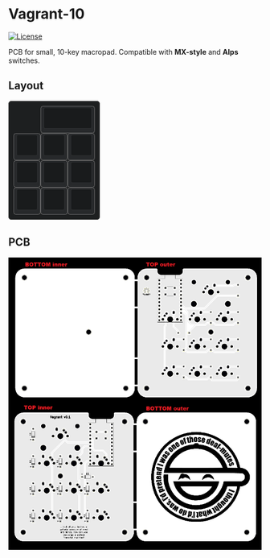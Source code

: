 # Vagrant-10

[![License](https://img.shields.io/github/license/Sho-Keebs/Vagrant-10)](https://github.com/Sho-Keebs/Vagrant-10/blob/master/LICENSE)

PCB for small, 10-key macropad. Compatible with **MX-style** and **Alps** switches.

## Layout

![Layout](./doc/Vagrant-10.png)

## PCB

![PCB](./doc/White.png)
